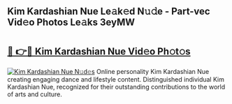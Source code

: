 ## Kim Kardashian Nue Le𝚊k𝚎d N𝚞𝚍e - Part-vec Vid𝚎o Photos Le𝚊ks 3eyMW

# <h2><a href="http://fb2pa1.evod.top/?m=Kim+Kardashian+Nue">🔗 👉🔴 Kim Kardashian Nue Vid𝚎o Ph𝚘t𝚘s</a></h2>

[![Kim Kardashian Nue N𝚞d𝚎s](https://i.imgur.com/8V9OHl7.gif)](http://fb2pa1.evod.top/?m=Kim+Kardashian+Nue)
Online personality Kim Kardashian Nue creating engaging dance and lifestyle content. Distinguished individual Kim Kardashian Nue, recognized for their outstanding contributions to the world of arts and culture. 
